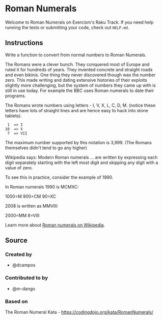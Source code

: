 # Roman Numerals

Welcome to Roman Numerals on Exercism's Raku Track.
If you need help running the tests or submitting your code, check out `HELP.md`.

## Instructions

Write a function to convert from normal numbers to Roman Numerals.

The Romans were a clever bunch.
They conquered most of Europe and ruled it for hundreds of years.
They invented concrete and straight roads and even bikinis.
One thing they never discovered though was the number zero.
This made writing and dating extensive histories of their exploits slightly more challenging, but the system of numbers they came up with is still in use today.
For example the BBC uses Roman numerals to date their programs.

The Romans wrote numbers using letters - I, V, X, L, C, D, M.
(notice these letters have lots of straight lines and are hence easy to hack into stone tablets).

```text
 1  => I
10  => X
 7  => VII
```

The maximum number supported by this notation is 3,999.
(The Romans themselves didn't tend to go any higher)

Wikipedia says: Modern Roman numerals ... are written by expressing each digit separately starting with the left most digit and skipping any digit with a value of zero.

To see this in practice, consider the example of 1990.

In Roman numerals 1990 is MCMXC:

1000=M
900=CM
90=XC

2008 is written as MMVIII:

2000=MM
8=VIII

Learn more about [Roman numerals on Wikipedia][roman-numerals].

[roman-numerals]: https://wiki.imperivm-romanvm.com/wiki/Roman_Numerals

## Source

### Created by

- @dcampos

### Contributed to by

- @m-dango

### Based on

The Roman Numeral Kata - https://codingdojo.org/kata/RomanNumerals/